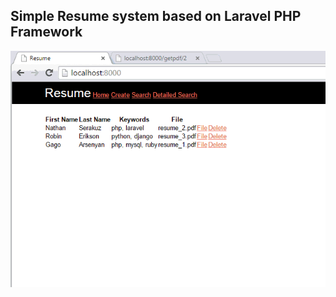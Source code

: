 ## Simple Resume system based on Laravel PHP Framework

![Preview](https://github.com/tumregels/Resume/raw/master/resume.gif)

